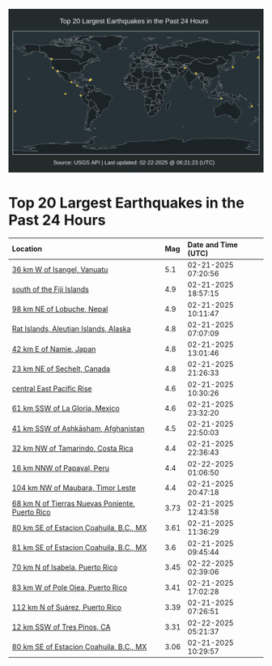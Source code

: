 ![Map](./map.png)

# Top 20 Largest Earthquakes in the Past 24 Hours

| Location | Mag | Date and Time (UTC) |
|:---|:---|:---|
| [36 km W of Isangel, Vanuatu](https://earthquake.usgs.gov/earthquakes/eventpage/us7000pf62) | 5.1 | 02-21-2025 07:20:56 |
| [south of the Fiji Islands](https://earthquake.usgs.gov/earthquakes/eventpage/us7000pfb3) | 4.9 | 02-21-2025 18:57:15 |
| [98 km NE of Lobuche, Nepal](https://earthquake.usgs.gov/earthquakes/eventpage/us7000pf75) | 4.9 | 02-21-2025 10:11:47 |
| [Rat Islands, Aleutian Islands, Alaska](https://earthquake.usgs.gov/earthquakes/eventpage/us7000pf61) | 4.8 | 02-21-2025 07:07:09 |
| [42 km E of Namie, Japan](https://earthquake.usgs.gov/earthquakes/eventpage/us7000pf81) | 4.8 | 02-21-2025 13:01:46 |
| [23 km NE of Sechelt, Canada](https://earthquake.usgs.gov/earthquakes/eventpage/us7000pfbs) | 4.8 | 02-21-2025 21:26:33 |
| [central East Pacific Rise](https://earthquake.usgs.gov/earthquakes/eventpage/us7000pf7e) | 4.6 | 02-21-2025 10:30:26 |
| [61 km SSW of La Gloria, Mexico](https://earthquake.usgs.gov/earthquakes/eventpage/us7000pfcg) | 4.6 | 02-21-2025 23:32:20 |
| [41 km SSW of Ashkāsham, Afghanistan](https://earthquake.usgs.gov/earthquakes/eventpage/us7000pfc9) | 4.5 | 02-21-2025 22:50:03 |
| [32 km NW of Tamarindo, Costa Rica](https://earthquake.usgs.gov/earthquakes/eventpage/us7000pfcj) | 4.4 | 02-21-2025 22:36:43 |
| [16 km NNW of Papayal, Peru](https://earthquake.usgs.gov/earthquakes/eventpage/us7000pfdh) | 4.4 | 02-22-2025 01:06:50 |
| [104 km NW of Maubara, Timor Leste](https://earthquake.usgs.gov/earthquakes/eventpage/us7000pfbi) | 4.4 | 02-21-2025 20:47:18 |
| [68 km N of Tierras Nuevas Poniente, Puerto Rico](https://earthquake.usgs.gov/earthquakes/eventpage/pr2025052001) | 3.73 | 02-21-2025 12:43:58 |
| [80 km SE of Estacion Coahuila, B.C., MX](https://earthquake.usgs.gov/earthquakes/eventpage/ci40190434) | 3.61 | 02-21-2025 11:36:29 |
| [81 km SE of Estacion Coahuila, B.C., MX](https://earthquake.usgs.gov/earthquakes/eventpage/ci40190394) | 3.6 | 02-21-2025 09:45:44 |
| [70 km N of Isabela, Puerto Rico](https://earthquake.usgs.gov/earthquakes/eventpage/pr2025053000) | 3.45 | 02-22-2025 02:39:06 |
| [83 km W of Pole Ojea, Puerto Rico](https://earthquake.usgs.gov/earthquakes/eventpage/pr71473233) | 3.41 | 02-21-2025 17:02:28 |
| [112 km N of Suárez, Puerto Rico](https://earthquake.usgs.gov/earthquakes/eventpage/pr71473193) | 3.39 | 02-21-2025 07:26:51 |
| [12 km SSW of Tres Pinos, CA](https://earthquake.usgs.gov/earthquakes/eventpage/nc75137021) | 3.31 | 02-22-2025 05:21:37 |
| [80 km SE of Estacion Coahuila, B.C., MX](https://earthquake.usgs.gov/earthquakes/eventpage/ci40190426) | 3.06 | 02-21-2025 10:29:57 |
